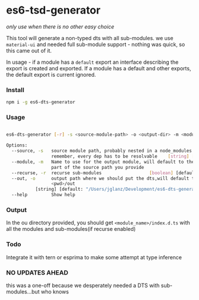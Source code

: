 # es6-tsd-generator
_only use when there is no other easy choice_

This tool will generate a non-typed dts with
all sub-modules.  we use `material-ui` and needed
full sub-module support - nothing was quick,
so this came out of it.

In usage - if a module has a `default` export
an interface describing the export is created
and exported.  If a module has a default
and other exports, the default export is current
ignored.

### Install
```bash
npm i -g es6-dts-generator
```

### Usage
```bash

es6-dts-generator [-r] -s <source-module-path> -o <output-dir> -m <module-name>

Options:
  --source, -s   source module path, probably nested in a node_modules path,
                 remember, every dep has to be resolvable    [string] [required]
  --module, -m   Name to use for the output module, will default to the last
                 part of the source path you provide                    [string]
  --recurse, -r  recurse sub-modules                  [boolean] [default: false]
  --out, -o      output path where we should put the dts,will default to
                 <pwd>/out
           [string] [default: "/Users/jglanz/Development/es6-dts-generator/out"]
  --help         Show help                                             [boolean]


```

### Output
In the ou directory provided, you should get
`<module_name>/index.d.ts` with all the modules
and sub-modules(if recurse enabled)

### Todo
Integrate it with tern or esprima to
make some attempt at type inference

### NO UPDATES AHEAD
this was a one-off because we desperately needed
a DTS with sub-modules...but who knows